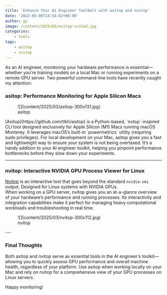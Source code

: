 ```yaml
---
title: 'Enhance Your AI Engineer Toolbelt with asitop and nvitop'
date: '2022-05-08T14:54:02+00:00'
author: gp
image: /content/2025/03/nvitop-scaled.jpg
categories:
    - tools
tags:
    - asitop
    - nvitop
---
```


As an AI engineer, monitoring your hardware performance is essential—whether you’re training models on a local Mac or running experiments on a remote GPU server. Two powerful command-line tools have recently caught my attention:

### asitop: Performance Monitoring for Apple Silicon Macs

<figure aria-describedby="caption-attachment-354" class="wp-caption aligncenter" id="attachment_354" style="width: 591px">![](content/2025/03/asitop-300x131.jpg)<figcaption class="wp-caption-text" id="caption-attachment-354">asitop</figcaption></figure>  
[Asitop](https://github.com/tlkh/asitop) is a Python-based, `nvtop`-inspired CLI tool designed exclusively for Apple Silicon (M1) Macs running macOS Monterey. It leverages macOS’s built-in `powermetrics` utility (requiring sudo privileges).  
For local development on your Mac, asitop gives you a fast and lightweight way to ensure your system is not being overtaxed. It’s a handy addition to your AI engineer toolkit, helping you pinpoint performance bottlenecks before they slow down your experiments.

---

### nvitop: Interactive NVIDIA GPU Process Viewer for Linux

[Nvitop](https://github.com/XuehaiPan/nvitop) is an interactive tool that goes beyond the standard `nvidia-smi` output. Designed for Linux systems with NVIDIA GPUs.  
When working on a GPU server, nvitop gives you an at-a-glance overview of your hardware’s performance and running processes. Its interactivity and integration capabilities make it perfect for managing heavy computational workloads and troubleshooting in real time.

<figure aria-describedby="caption-attachment-355" class="wp-caption aligncenter" id="attachment_355" style="width: 667px">![](content/2025/03/nvitop-300x112.jpg)<figcaption class="wp-caption-text" id="caption-attachment-355">nvitop</figcaption></figure>---

### Final Thoughts

Both asitop and nvitop serve as essential tools in the AI engineer’s toolkit—allowing you to quickly assess GPU performance and overall machine health, regardless of your platform. Use asitop when working locally on your Mac and rely on nvitop for a comprehensive view of your GPU processes on Linux servers.

Happy monitoring!
